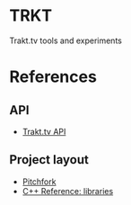 TRKT
====

Trakt.tv tools and experiments

References
==========

API
---

* [Trakt.tv API](https://trakt.docs.apiary.io/#introduction/create-an-app)

Project layout
--------------

* [Pitchfork](https://api.csswg.org/bikeshed/?force=1&url=https://raw.githubusercontent.com/vector-of-bool/pitchfork/develop/data/spec.bs)
* [C++ Reference: libraries](https://en.cppreference.com/w/cpp/links/libs)
